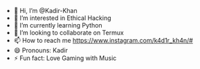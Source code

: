 - 👋 Hi, I’m @Kadir-Khan
- 👀 I’m interested in Ethical Hacking
- 🌱 I’m currently learning Python
- 💞️ I’m looking to collaborate on Termux
- 📫 How to reach me https://www.instagram.com/k4d1r_kh4n/#
- 😄 Pronouns: Kadir
- ⚡ Fun fact: Love Gaming with Music

<!---
Kadir-Khan-RK/Kadir-Khan-RK is a ✨ special ✨ repository because its `README.md` (this file) appears on your GitHub profile.
You can click the Preview link to take a look at your changes.
--->
